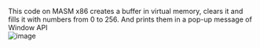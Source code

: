 This code on MASM x86 creates a buffer in virtual memory, clears it and fills it with numbers from 0 to 256. And prints them in a pop-up message of Window API<br>
![image](https://github.com/user-attachments/assets/f6c0f531-c786-480f-9886-e39df2508343)
